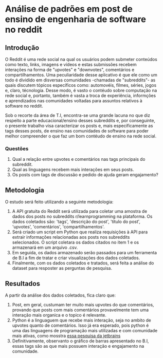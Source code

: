 # Análise de padrões em post de ensino de engenharia de software no reddit 
## Introdução
O Reddit é uma rede social na qual os usuários podem submeter conteúdos como texto, links, imagens e vídeos e estas submissões recebem interações na forma de "upvotes" e "downvotes", comentários e compartilhamentos. Uma peculiaridade desse aplicativo é que ele como um todo é dividido em disversas comunidades -chamadas de "subreddits"- as quais discutem tópicos específicos como: automovéis, filmes, séries, jogos e, claro, técnologia. Desse modo, é vasto o contéudo sobre computação na rede social e, portanto, também é vasta a troca de experiência, informções e aprendizados nas comunidades voltadas para assuntos relativos à software no reddit. 

Sob o recorte da área de T.I, encontra-se uma grande lacuna no que diz respeito a parte educacional/ensino desses subreddits e, por conseguinte, o presente trabalho visa caracterizar os posts e, mais especificamente as tags desses posts, de ensino nas comunidades de software para poder melhor compreender o que faz um bom contéudo de ensino na rede social.
### Questões
1. Qual a relação entre upvotes e comentários nas tags principais do subreddit.
2. Qual as linguagens recebem mais interações em seus posts.
3. Os posts com tags de discussão e pedido de ajuda geram engajamento?
## Metodologia
O estudo será feito utilizando a seguinte metodologia:
1. A API gratuita do Reddit será utilizada para coletar uma amostra de dados dos posts no subreddits r/learnprogramming na plataforma. Os dados coletados são: 'tags', 'descrição do post', 'titulo do post', 'upvotes', 'comentários', 'compartilhamentos'.
2. Será criado um script em Python que realiza requisições à API para extrair informações relacionadas aos posts nos subreddits selecionados. O script coletara os dados citados no item 1 e os armazenará em um arquivo .csv.
3. Em seguida, os dados armazenado serão passados para um ferramenta de B.I a fim de tratar e criar visualizações dos dados coletados.
4. Finalmente, com os dados coletados e tratados, será feita a análise do dataset para resposter as perguntas de pesquisa. 
## Resultados
A partir da análise dos dados coletados, fica claro que:
1. Post, em geral, custumam ter muito mais upvotes do que comentários, provando que posts com mais comentários provavelmente tem uma interação mais organica e o topico é relevante.
2. Python é a linguaguem que recebe mais interação, seja no ambito de upvotes quanto de comentários. Isso já era esperado, pois python é uma das linguagens de programação mais utilizadas e com comunidade mais ativas, como mosstra [essa pesquisa da jetbrains](https://www.jetbrains.com/lp/devecosystem-2023/)
3. Definitivamente, observanto o gráfico de barras apresentado no B.I, essas tags são as que mais possuem interação e engajamento na comunidade.
